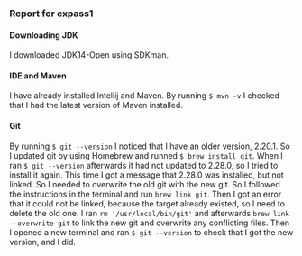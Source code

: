 ### Report for expass1

#### Downloading JDK 
I downloaded JDK14-Open using SDKman. 

#### IDE and Maven
I have already installed Intellij and Maven. By running `$ mvn -v` I checked that I had the
latest version of Maven installed. 

#### Git
By running `$ git --version` I noticed that I 
have an older version, 2.20.1. So I updated git by using Homebrew and runned 
`$ brew install git`. When I ran `$ git --version` afterwards it had not updated to 2.28.0, so I tried to install it again.
This time I got a message that 2.28.0 was installed, but not linked. So I needed to 
overwrite the old git with the new git. 
So I followed the instructions in the terminal 
and run `brew link git`. Then I got an error that it could not be linked, because the target already existed, so I need 
to delete the old one. I ran `rm '/usr/local/bin/git'` and afterwards `brew link --overwrite git` to link the new git and 
overwrite any conflicting files. Then I opened a new terminal and ran `$ git --version` to check that I got the new version, and
I did.



